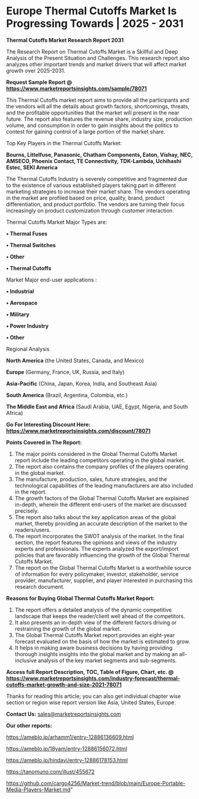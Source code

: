 # Europe Thermal Cutoffs Market Is Progressing Towards | 2025 - 2031

<strong>Thermal Cutoffs Market Research Report 2031</strong>

The Research Report on Thermal Cutoffs Market is a Skillful and Deep Analysis of the Present Situation and Challenges. This research report also analyzes other important trends and market drivers that will affect market growth over 2025-2031.

<strong>Request Sample Report @ <a href=https://www.marketreportsinsights.com/sample/78071>https://www.marketreportsinsights.com/sample/78071</a></strong>

This Thermal Cutoffs market report aims to provide all the participants and the vendors will all the details about growth factors, shortcomings, threats, and the profitable opportunities that the market will present in the near future. The report also features the revenue share, industry size, production volume, and consumption in order to gain insights about the politics to contest for gaining control of a large portion of the market share.

Top Key Players in the Thermal Cutoffs Market:

<strong>Bourns, Littelfuse, Panasonic, Chatham Components, Eaton, Vishay, NEC, AMSECO, Phoenix Contact, TE Connectivity, TDK-Lambda, Uchihashi Estec, SEKI America</strong>

The Thermal Cutoffs Industry is severely competitive and fragmented due to the existence of various established players taking part in different marketing strategies to increase their market share. The vendors operating in the market are profiled based on price, quality, brand, product differentiation, and product portfolio. The vendors are turning their focus increasingly on product customization through customer interaction.

Thermal Cutoffs Market Major Types are:

<strong>• Thermal Fuses

• Thermal Switches

• Other

• Thermal Cutoffs</strong>

Market Major end-user applications :

<strong>• Industrial

• Aerospace

• Military

• Power Industry

• Other</strong>

Regional Analysis

</u><strong><b>North America</b></strong> (the United States, Canada, and Mexico)

<strong><b>Europe </b></strong>(Germany, France, UK, Russia, and Italy)

<strong><b>Asia-Pacific</b></strong> (China, Japan, Korea, India, and Southeast Asia)

<strong><b>South America</b></strong> (Brazil, Argentina, Colombia, etc.)

<strong><b>The Middle East and Africa</b></strong> (Saudi Arabia, UAE, Egypt, Nigeria, and South Africa)

<strong>Go For Interesting Discount Here: <a href=https://www.marketreportsinsights.com/discount/78071>https://www.marketreportsinsights.com/discount/78071</a></strong>

<strong>Points Covered in The Report:</strong>
<ol>
  <li>The major points considered in the Global Thermal Cutoffs Market report include the leading competitors operating in the global market.</li>
  <li>The report also contains the company profiles of the players operating in the global market.</li>
  <li>The manufacture, production, sales, future strategies, and the technological capabilities of the leading manufacturers are also included in the report.</li>
  <li>The growth factors of the Global Thermal Cutoffs Market are explained in-depth, wherein the different end-users of the market are discussed precisely.</li>
  <li>The report also talks about the key application areas of the global market, thereby providing an accurate description of the market to the readers/users.</li>
  <li>The report incorporates the SWOT analysis of the market. In the final section, the report features the opinions and views of the industry experts and professionals. The experts analyzed the export/import policies that are favorably influencing the growth of the Global Thermal Cutoffs Market.</li>
  <li>The report on the Global Thermal Cutoffs Market is a worthwhile source of information for every policymaker, investor, stakeholder, service provider, manufacturer, supplier, and player interested in purchasing this research document.</li>
</ol>
<strong>Reasons for Buying Global Thermal Cutoffs Market Report:</strong>

<ol>
  <li>The report offers a detailed analysis of the dynamic competitive landscape that keeps the reader/client well ahead of the competitors.</li>
  <li>It also presents an in-depth view of the different factors driving or restraining the growth of the global market.</li>
  <li>The Global Thermal Cutoffs Market report provides an eight-year forecast evaluated on the basis of how the market is estimated to grow.</li>
  <li>It helps in making aware business decisions by having providing thorough insights insights into the global market and by making an all-inclusive analysis of the key market segments and sub-segments.</li>
</ol>
<strong>Access full Report Description, TOC, Table of Figure, Chart, etc. @ <a href=https://www.marketreportsinsights.com/industry-forecast/thermal-cutoffs-market-growth-and-size-2021-78071>https://www.marketreportsinsights.com/industry-forecast/thermal-cutoffs-market-growth-and-size-2021-78071</a></strong>


Thanks for reading this article; you can also get individual chapter wise section or region wise report version like Asia, United States, Europe.

<strong>Contact Us:</strong>
sales@marketreportsinsights.com

<strong>Our other reports:</strong>

<a href=https://ameblo.jp/arhamm1/entry-12886136609.html>https://ameblo.jp/arhamm1/entry-12886136609.html</a>

<a href=https://ameblo.jp/18yam/entry-12886156072.html>https://ameblo.jp/18yam/entry-12886156072.html</a>

<a href=https://ameblo.jp/hindavi/entry-12886178153.html>https://ameblo.jp/hindavi/entry-12886178153.html</a>

<a href=https://tanomuno.com/illust/455672>https://tanomuno.com/illust/455672</a>

<a href=https://github.com/cargo4256/Market-trend/blob/main/Europe-Portable-Media-Players-Market.md>https://github.com/cargo4256/Market-trend/blob/main/Europe-Portable-Media-Players-Market.md</a>"
